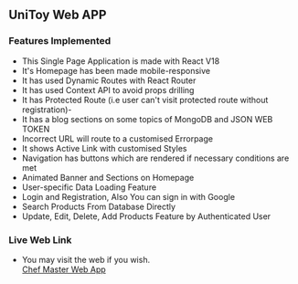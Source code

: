 ## UniToy Web APP

### Features Implemented

- This Single Page Application is made with React V18
- It's Homepage has been made mobile-responsive
- It has used Dynamic Routes with React Router
- It has used Context API to avoid props drilling
- It has Protected Route (i.e user can't visit protected route without registration)-
- It has a blog sections on some topics of MongoDB and JSON WEB TOKEN
- Incorrect URL will route to a customised Errorpage
- It shows Active Link with customised Styles
- Navigation has buttons which are rendered if necessary conditions are met
- Animated Banner and Sections on Homepage
- User-specific Data Loading Feature
- Login and Registration, Also You can sign in with Google
- Search Products From Database Directly
- Update, Edit, Delete, Add Products Feature by Authenticated User

### Live Web Link

- You may visit the web if you wish.<br>
  [Chef Master Web App](https://unitoy-f0a26.web.app/)
